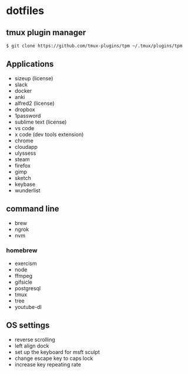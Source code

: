 # dotfiles

## tmux plugin manager

```sh
$ git clone https://github.com/tmux-plugins/tpm ~/.tmux/plugins/tpm
```
## Applications

* sizeup (license)
* slack
* docker
* anki
* alfred2 (license)
* dropbox
* 1password
* sublime text (license)
* vs code
* x code (dev tools extension)
* chrome
* cloudapp
* ulyssess
* steam
* firefox
* gimp
* sketch
* keybase
* wunderlist


## command line
* brew
* ngrok
* nvm

### homebrew
* exercism
* node
* ffmpeg
* gifsicle
* postgresql
* tmux
* tree
* youtube-dl
 
## OS settings
* reverse scrolling
* left align dock
* set up the keyboard for msft sculpt
* change escape key to caps lock
* increase key repeating rate
